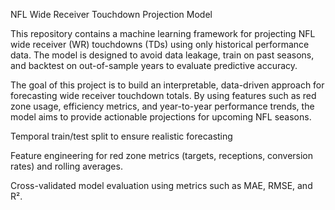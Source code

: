NFL Wide Receiver Touchdown Projection Model

This repository contains a machine learning framework for projecting NFL wide receiver (WR) touchdowns (TDs) using only historical performance data. 
The model is designed to avoid data leakage, train on past seasons, and backtest on out-of-sample years to evaluate predictive accuracy.


The goal of this project is to build an interpretable, data-driven approach for forecasting wide receiver touchdown totals. 
By using features such as red zone usage, efficiency metrics, and year-to-year performance trends, the model aims to provide actionable projections for upcoming NFL seasons.


Temporal train/test split to ensure realistic forecasting

Feature engineering for red zone metrics (targets, receptions, conversion rates) and rolling averages.

Cross-validated model evaluation using metrics such as MAE, RMSE, and R².

